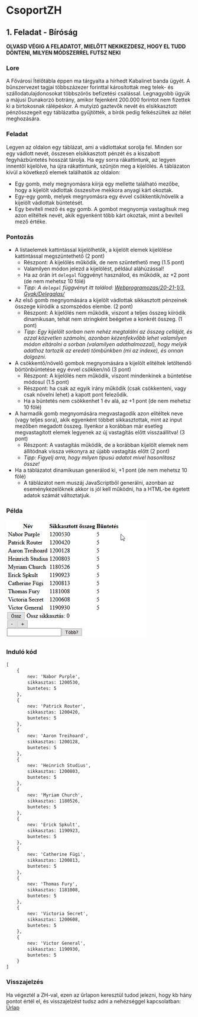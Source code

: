# CsoportZH
## 1. Feladat - Bíróság

**OLVASD VÉGIG A FELADATOT, MIELŐTT NEKIKEZDESZ, HOGY EL TUDD DÖNTENI, MILYEN MÓDSZERREL FUTSZ NEKI**

### Lore
A Fővárosi Ítélőtábla éppen ma tárgyalta a hírhedt Kabalinet banda ügyét. A bűnszervezet tagjai többszázezer forinttal károsítottak meg telek- és szállodatulajdonosokat többszörös befizetési csalással. Legnagyobb ügyük a májusi Dunakorzó botrány, amikor fejenként 200.000 forintot nem fizettek ki a birtokosnak rálépéskor. A mutyizó gaztevők nevét és elsikkasztott pénzösszegeit egy táblázatba gyűjtötték, a bírók pedig felkészültek az ítélet meghozására.

### Feladat
Legyen az oldalon egy táblázat, ami a vádlottakat sorolja fel. Minden sor egy vádlott nevét, összesen elsikkasztott pénzét és a kiszabott fegyházbüntetés hosszát tárolja. Ha egy sorra rákattintunk, az legyen innentől kijelölve, ha újra rákattintunk, szűnjön meg a kijelölés.
A táblázaton kívül a következő elemek találhatók az oldalon:
- Egy gomb, mely megnyomásra kiírja egy mellette található mezőbe, hogy a kijelölt vádlottak összesítve mekkora anyagi kárt okoztak.
- Egy-egy gomb, melyek megnyomásra egy évvel csökkentik/növelik a kijelölt vádlottak büntetését.
- Egy beviteli mező és egy gomb. A gombot megnyomja vastagítsuk meg azon elítéltek nevét, akik egyenként több kárt okoztak, mint a beviteli mező értéke.  

### Pontozás
- A listaelemek kattintással kijelölhetők, a kijelölt elemek kijelölése kattintással megszüntethető (2 pont)
    - Részpont: A kijelölés működik, de nem szüntethető meg (1.5 pont)
    - Valamilyen módon jelezd a kijelölést, például aláhúzással!
    - Ha az órán írt `delegal` függvényt használod, és működik, az +2 pont (de nem mehetsz 10 fölé)
    - *Tipp: A `delegal` függvényt itt találod: [Webprogramozas/20-21-1/3. Gyak/Delegalas/](https://github.com/gvikthor/Webprogramozas/tree/master/20-21-1/3.%20Gyak/Delegalas)*
- Az első gomb megnyomására a kijelölt vádlottak sikkasztott pénzeinek összege kiíródik a szomszédos elembe. (2 pont)
    - Részpont: A kijelölés nem működik, viszont a teljes összeg kiíródik dinamikusan, tehát nem stringként beégetve a konkrét összeg. (1 pont)
    - *Tipp: Egy kijelölt sorban nem nehéz megtalálni az összeg celláját, és azzal közvetlen számolni, azonban kézenfekvőbb lehet valamilyen módon eltárolni a sorban (valamilyen adathalmazzal), hogy melyik adathoz tartozik az eredeti tömbünkben (mi az indexe), és onnan dolgozni.*
- A csökkentő/növelő gombok megnyomására a kijelölt elítéltek letöltendő börtönbüntetése egy évvel csökken/nő (3 pont)
    - Részpont: A kijelölés nem működik, viszont mindenkinek a büntetése módosul (1.5 pont)
    - Részpont: ha csak az egyik irány működik (csak csökkenteni, vagy csak növelni lehet) a kapott pont feleződik.
    - Ha a büntetés nem csökkenhet 1 év alá, az +1 pont (de nem mehetsz 10 fölé)
- A harmadik gomb megnyomására megvastagodik azon elítéltek neve (vagy teljes sora), akik egyenként többet sikkasztottak, mint az input mezőben megadott összeg. Ilyenkor a korábban már esetleg megvastagított elemek legyenek az új vastagítás előtt visszaállítva! (3 pont)
    - Részpont: A vastagítás működik, de a korábban kijelölt elemek nem állítódnak vissza vékonyra az újabb vastagítás előtt (2 pont)
    - *Tipp: Figyelj arra, hogy milyen típusú adatot mivel hasonlítasz össze!*
- Ha a táblázatot dinamikusan generálod ki, +1 pont (de nem mehetsz 10 fölé)
    - A táblázatot nem muszáj JavaScriptből generálni, azonban az eseménykezelőknek akkor is jól kell működni, ha a HTML-be égetett adatok számát változtatjuk.

### Példa
![Animáció, ami bemutatja, hogyan működik a program.](jscszh4.gif)

### Induló kód
````JS
[
    {
        nev: 'Nabor Purple',
        sikkasztas: 1200530,
        buntetes: 5
    },
    {
        nev: 'Patrick Router',
        sikkasztas: 1200420,
        buntetes: 5
    },
    {
        nev: 'Aaron Treihoard',
        sikkasztas: 1200128,
        buntetes: 5
    },
    {
        nev: 'Heinrich Studius',
        sikkasztas: 1200803,
        buntetes: 5
    },
    {
        nev: 'Myriam Church',
        sikkasztas: 1180526,
        buntetes: 5
    },
    {
        nev: 'Erick Spkult',
        sikkasztas: 1190923,
        buntetes: 5
    },
    {
        nev: 'Catherine Fügi',
        sikkasztas: 1200813,
        buntetes: 5
    },
    {
        nev: 'Thomas Fury',
        sikkasztas: 1181008,
        buntetes: 5
    },
    {
        nev: 'Victoria Secret',
        sikkasztas: 1200608,
        buntetes: 5
    },
    {
        nev: 'Victor General',
        sikkasztas: 1190930,
        buntetes: 5
    }
]
````

### Visszajelzés

Ha végeztél a ZH-val, ezen az űrlapon keresztül tudod jelezni, hogy kb hány pontot értél el, és visszajelzést tudsz adni a nehézséggel kapcsolatban: [Űrlap](https://forms.office.com/Pages/ResponsePage.aspx?id=SLszAZD3YEWmTaxGpHL7vBhPmSkViFhMlGQ0CrcUApNURDBES1NLVlVWUlhHWDBBRVo5Slg2RU42Qi4u)
